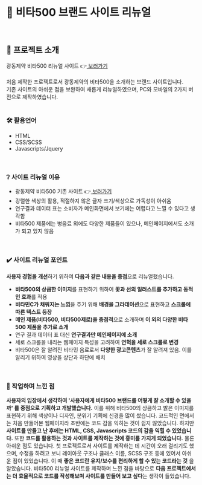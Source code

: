 # 🍊 비타500 브랜드 사이트 리뉴얼
<br>

## 🙌 프로젝트 소개
광동제약 비타500 리뉴얼 사이트 👉[  보러가기 ](https://hyeeons.github.io/vita500/) <br><br>
처음 제작한 프로젝트로서 광동제약의 비타500을 소개하는 브랜드 사이트입니다. <br>
기존 사이트의 아쉬운 점을 보완하여 새롭게 리뉴얼하였으며, PC와 모바일의 2가지 버전으로 제작하였습니다.
<br><br>

### 🛠 활용언어
- HTML
- CSS/SCSS
- Javascripts/Jquery
<br>

### ❔ 사이트 리뉴얼 이유
- 광동제약 비타500 기존 사이트 👉[  보러가기 ](https://www.ekdp.com/brand/view.do?brandID=vita500) <br>
- 강렬한 색상의 활용, 적절하지 않은 글자 크기/색상으로 가독성이 아쉬움
- 연구결과 데이터 표는 소비자가 메인화면에서 보기에는 어렵다고 느낄 수 있다고 생각함
- 비타500 제품에는 병음료 외에도 다양한 제품들이 있으나, 메인페이지에서도 소개가 되고 있지 않음
<br>

### ✔️ 사이트 리뉴얼 포인트
**사용자 경험을 개선**하기 위하여 **다음과 같은 내용을 중점**으로 리뉴얼했습니다.
- **비타500의 상큼한 이미지**를 표현하기 위하여 **꽃과 선의 일러스트를 추가하고 동적인 효과**를 적용
- **비타민C가 채워지는 느낌**을 주기 위해 **배경을 그라데이션**으로 표현하고 **스크롤에 따른 텍스트 등장**
- **메인 제품(비타500, 비타500제로)을 중점적**으로 소개하며 **이 외의 다양한 비타500 제품을 추가로 소개**
- 연구 결과 데이터 표 대신 **연구결과만 메인페이지에 소개**
- 세로 스크롤을 내리는 웹페이지 특성을 고려하여 **연혁을 세로 스크롤로 변경**
- 비타500은 잘 알려진 비타민 음료로서 **다양한 광고콘텐츠**가 잘 알려져 있음. 이를 알리기 위하여 영상을 상단과 하단에 배치
<br>

### 👩 작업하며 느낀 점

**사용자의 입장에서 생각하여 '사용자에게 비타500 브랜드를 어떻게 잘 소개할 수 있을까' 를 중점으로 기획하고 개발했습니다.** 이를 위해 비타500의 상큼하고 밝은 이미지를 표현하기 위해 색상이나 디자인, 분위기 기획에 신경을 많이 썼습니다. 코드적인 면에서는 처음 만들어본 웹페이지라 초반에는 코드 감을 익히는 것이 쉽지 않았습니다. 하지만 **사이트를 만들고 난 후에는 HTML, CSS, Javascripts 코드의 감을 익힐 수 있었습니다.** 또한 **코드를 활용하는 것과 사이트를 제작하는 것에 흥미를 가지게 되었습니다.** 물론 아쉬운 점도 있습니다. 첫 프로젝트로서 사이트를 제작하는 데 시간이 오래 걸리기도 했으며, 수정을 하려고 보니 레이아웃 구조나 클래스 이름, SCSS 구조 등에 있어서 아쉬운 점이 있었습니다. 이 때 **좋은 코드란 유지/보수를 편리하게 할 수 있는 코드라는 것** 을 알았습니다. 비타500 리뉴얼 사이트를 제작하며 느낀 점을 바탕으로 **다음 프로젝트에서는 더 효율적으로 코드를 작성해보며 사이트를 만들어 보고 싶다**는 생각이 들었습니다.
<br>
